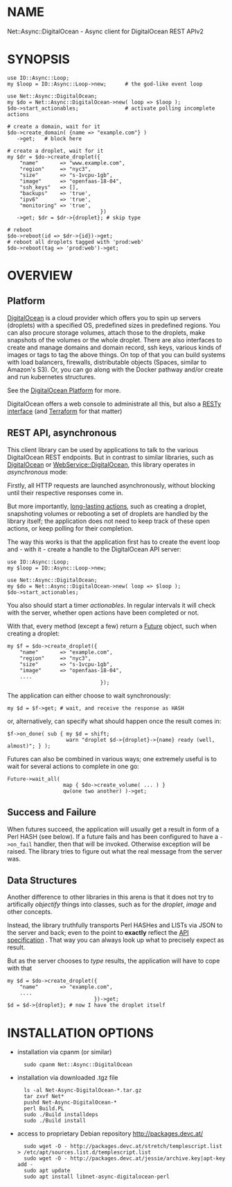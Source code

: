 # NAME

Net::Async::DigitalOcean - Async client for DigitalOcean REST APIv2

# SYNOPSIS

    use IO::Async::Loop;
    my $loop = IO::Async::Loop->new;      # the god-like event loop

    use Net::Async::DigitalOcean;
    my $do = Net::Async::DigitalOcean->new( loop => $loop );
    $do->start_actionables;               # activate polling incomplete actions

    # create a domain, wait for it
    $do->create_domain( {name => "example.com"} )
       ->get;   # block here

    # create a droplet, wait for it
    my $dr = $do->create_droplet({
        "name"       => "www.example.com",
        "region"     => "nyc3",
        "size"       => "s-1vcpu-1gb",
        "image"      => "openfaas-18-04",
        "ssh_keys"   => [],
        "backups"    => 'true',
        "ipv6"       => 'true',
        "monitoring" => 'true',
                                  })
       ->get; $dr = $dr->{droplet}; # skip type

    # reboot
    $do->reboot(id => $dr->{id})->get;
    # reboot all droplets tagged with 'prod:web'
    $do->reboot(tag => 'prod:web')->get;

    

# OVERVIEW

## Platform

[DigitalOcean](https://www.digitalocean.com/) is a cloud provider which offers you to spin up
servers (droplets) with a specified OS, predefined sizes in predefined regions. You can also procure
storage volumes, attach those to the droplets, make snapshots of the volumes or the whole
droplet. There are also interfaces to create and manage domains and domain record, ssh keys, various
kinds of images or tags to tag the above things. On top of that you can build systems with load
balancers, firewalls, distributable objects (Spaces, similar to Amazon's S3). Or, you can go along
with the Docker pathway and/or create and run kubernetes structures.

See the [DigitalOcean Platform](https://docs.digitalocean.com/products/platform/) for more.

DigitalOcean offers a web console to administrate all this, but also a
[RESTy interface](https://docs.digitalocean.com/reference/api/)
(and [Terraform](https://www.digitalocean.com/community/tutorials/how-to-use-terraform-with-digitalocean) for that matter)

## REST API, asynchronous

This client library can be used by applications to talk to the various DigitalOcean REST endpoints. But in contrast
to similar libraries, such as [DigitalOcean](https://metacpan.org/pod/DigitalOcean) or [WebService::DigitalOcean](https://metacpan.org/pod/WebService::DigitalOcean), this library operates in _asynchronous_ mode:

Firstly, all HTTP requests are launched asynchronously, without blocking until their respective responses come in.

But more importantly, [long-lasting actions](https://www.digitalocean.com/community/tutorials/how-to-use-and-understand-action-objects-and-the-digitalocean-api), 
such as creating a droplet, snapshoting volumes or rebooting a set of droplets are handled by the
library itself; the application does not need to keep track of these open actions, or keep polling
for their completion.

The way this works is that the application first has to create the event loop and - with it -
create a handle to the DigitalOcean API server:

    use IO::Async::Loop;
    my $loop = IO::Async::Loop->new;

    use Net::Async::DigitalOcean;
    my $do = Net::Async::DigitalOcean->new( loop => $loop );
    $do->start_actionables;

You also should start a timer _actionables_. In regular intervals it will check with the
server, whether open actions have been completed or not.

With that, every method (except a few) return a [Future](https://metacpan.org/pod/Future) object, such when creating
a droplet:

    my $f = $do->create_droplet({
        "name"       => "example.com",
        "region"     => "nyc3",
        "size"       => "s-1vcpu-1gb",
        "image"      => "openfaas-18-04",
        ....
                                  });

The application can either choose to wait synchronously:

    my $d = $f->get; # wait, and receive the response as HASH

or, alternatively, can specify what should happen once the result comes in:

    $f->on_done( sub { my $d = shift;
                       warn "droplet $d->{droplet}->{name} ready (well, almost)"; } );

Futures can also be combined in various ways; one extremely useful is to wait for several actions to
complete in one go:

    Future->wait_all(
                      map { $do->create_volume( ... ) }
                      qw(one two another) )->get;

## Success and Failure

When futures succeed, the application will usually get a result in form of a Perl HASH (see below). If
a future fails and has been configured to have a `->on_fail` handler, then that will be invoked.
Otherwise exception will be raised. The library tries to figure out what the real message from the
server was.

## Data Structures

Another difference to other libraries in this arena is that it does not try to artifically
_objectify_ things into classes, such as for the _droplet_, _image_ and other concepts.

Instead, the library truthfully transports Perl HASHes and LISTs via JSON to the server and back;
even to the point to **exactly** reflect the [API specification](https://developers.digitalocean.com/documentation/v2/) .
That way you can always look up what to precisely expect as result.

But as the server chooses to _type_ results, the application will have to cope with that

    my $d = $do->create_droplet({
        "name"       => "example.com",
        ....
                                })->get;
    $d = $d->{droplet}; # now I have the droplet itself

# INSTALLATION OPTIONS

- installation via cpanm (or similar)

        sudo cpanm Net::Async::DigitalOcean

- installation via downloaded .tgz file

        ls -al Net-Async-DigitalOcean-*.tar.gz
        tar zxvf Net*
        pushd Net-Async-DigitalOcean-*
        perl Build.PL
        sudo ./Build installdeps
        sudo ./Build install

- access to proprietary Debian repository http://packages.devc.at/

        sudo wget -O - http://packages.devc.at/stretch/templescript.list > /etc/apt/sources.list.d/templescript.list
        sudo wget -O - http://packages.devc.at/jessie/archive.key|apt-key add -
        sudo apt update
        sudo apt install libnet-async-digitalocean-perl
